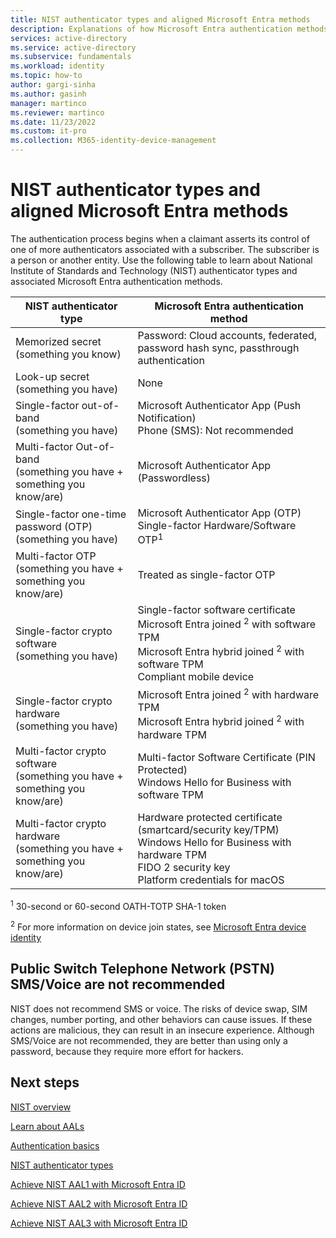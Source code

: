 ```yaml
---
title: NIST authenticator types and aligned Microsoft Entra methods
description: Explanations of how Microsoft Entra authentication methods align with NIST authenticator types.
services: active-directory 
ms.service: active-directory
ms.subservice: fundamentals
ms.workload: identity
ms.topic: how-to
author: gargi-sinha
ms.author: gasinh
manager: martinco
ms.reviewer: martinco
ms.date: 11/23/2022
ms.custom: it-pro
ms.collection: M365-identity-device-management
---
```


# NIST authenticator types and aligned Microsoft Entra methods

The authentication process begins when a claimant asserts its control of one of more authenticators associated with a subscriber. The subscriber is a person or another entity. Use the following table to learn about National Institute of Standards and Technology (NIST) authenticator types and associated Microsoft Entra authentication methods.

|NIST authenticator type| Microsoft Entra authentication method|
| - | - |
|Memorized secret <br> (something you know)|  Password: Cloud accounts, federated, password hash sync, passthrough authentication|
|Look-up secret <br> (something you have)| None|
|Single-factor out-of-band <br>(something you have)| Microsoft Authenticator App (Push Notification) <br> Phone (SMS): Not recommended |
Multi-factor Out-of-band <br> (something you have + something you know/are) | Microsoft Authenticator App (Passwordless) |
|Single-factor one-time password (OTP) <br> (something you have)| Microsoft Authenticator App (OTP) <br> Single-factor Hardware/Software OTP<sup>1</sup>|
|Multi-factor OTP <br> (something you have + something you know/are)| Treated as single-factor OTP| 
|Single-factor crypto software <br> (something you have)|Single-factor software certificate <br> Microsoft Entra joined <sup>2</sup> with software TPM <br> Microsoft Entra hybrid joined <sup>2</sup> with software TPM  <br> Compliant mobile device |
|Single-factor crypto hardware <br> (something you have) | Microsoft Entra joined <sup>2</sup> with hardware TPM <br> Microsoft Entra hybrid joined <sup>2</sup> with hardware TPM|
|Multi-factor crypto software <br> (something you have + something you know/are) | Multi-factor Software Certificate (PIN Protected) <br> Windows Hello for Business with software TPM |
|Multi-factor crypto hardware <br> (something you have + something you know/are) |Hardware protected certificate (smartcard/security key/TPM) <br> Windows Hello for Business with hardware TPM <br> FIDO 2 security key <br> Platform credentials for macOS|

<sup>1</sup> 30-second or 60-second OATH-TOTP SHA-1 token

<sup>2</sup> For more information on device join states, see [Microsoft Entra device identity](~/identity/devices/index.yml)

## Public Switch Telephone Network (PSTN) SMS/Voice are not recommended

NIST does not recommend SMS or voice. The risks of device swap, SIM changes, number porting, and other behaviors can cause issues. If these actions are malicious, they can result in an insecure experience. Although SMS/Voice are not recommended, they are better than using only a password, because they require more effort for hackers.

## Next steps

[NIST overview](nist-overview.md)

[Learn about AALs](nist-about-authenticator-assurance-levels.md)

[Authentication basics](nist-authentication-basics.md)

[NIST authenticator types](nist-authenticator-types.md)

[Achieve NIST AAL1 with Microsoft Entra ID](nist-authenticator-assurance-level-1.md)

[Achieve NIST AAL2 with Microsoft Entra ID](nist-authenticator-assurance-level-2.md)

[Achieve NIST AAL3 with Microsoft Entra ID](nist-authenticator-assurance-level-3.md)
